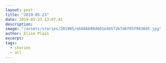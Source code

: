 ```yaml
---
layout: post
title: "2019-05-23"
date: 2019-05-23 13:07:41
description: 
image: "/assets/stories/201905/eb686b89d601e4b572b7d6f95f9830d5.jpg"
author: Elise Plain
excerpt: 
tags: 
  - stories
  - all
---
```



<p></p>
